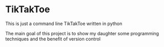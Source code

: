 # TikTakToe
This is just a command line TikTakToe written in python

The main goal of this project is to show my daughter some programming techniques and the benefit of version control

